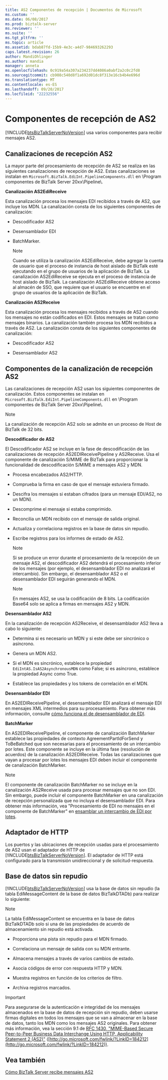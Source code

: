```yaml
---
title: AS2 Componentes de recepción | Documentos de Microsoft
ms.custom: ''
ms.date: 06/08/2017
ms.prod: biztalk-server
ms.reviewer: ''
ms.suite: ''
ms.tgt_pltfrm: ''
ms.topic: article
ms.assetid: bdab87fd-15b9-4e3c-a4d7-984693262293
caps.latest.revision: 26
author: MandiOhlinger
ms.author: mandia
manager: anneta
ms.openlocfilehash: 0c919a54a307a234237dd4086a0abf2a2c0c2fd8
ms.sourcegitcommit: cb908c540d8f1a692d01dc8f313e16cb4b4e696d
ms.translationtype: MT
ms.contentlocale: es-ES
ms.lasthandoff: 09/20/2017
ms.locfileid: "22232556"
---
```

# <a name="as2-receive-components"></a>Componentes de recepción de AS2
[!INCLUDE[btsBizTalkServerNoVersion](../includes/btsbiztalkservernoversion-md.md)] usa varios componentes para recibir mensajes AS2.  
  
## <a name="as2-receive-pipelines"></a>Canalizaciones de recepción AS2  
 La mayor parte del procesamiento de recepción de AS2 se realiza en las siguientes canalizaciones de recepción de AS2. Estas canalizaciones se instalan en `Microsoft.BizTalk.EdiInt.PipelineComponents.dll` en \Program componentes de BizTalk Server 20xx\Pipeline\\.  
  
 **Canalización AS2EdiReceive**  
  
 Esta canalización procesa los mensajes EDI recibidos a través de AS2, que incluye los MDN. La canalización consta de los siguientes componentes de canalización:  
  
-   Descodificador AS2  
  
-   Desensamblador EDI  
  
-   BatchMarker.  
  
    > [!NOTE]
    >  Cuando se utiliza la canalización AS2EdiReceive, debe agregar la cuenta de usuario que el proceso de instancia de host aislado de BizTalk esté ejecutando en el grupo de usuarios de la aplicación de BizTalk. La canalización AS2EdiReceive se ejecuta en el proceso de instancia de host aislado de BizTalk. La canalización AS2EdiReceive obtiene acceso al almacén de SSO, que requiere que el usuario se encuentre en el grupo de usuarios de la aplicación de BizTalk.  
  
 **Canalización AS2Receive**  
  
 Esta canalización procesa los mensajes recibidos a través de AS2 cuando los mensajes no están codificados en EDI. Estos mensajes se tratan como mensajes binarios. La canalización también procesa los MDN recibidos a través de AS2. La canalización consta de los siguientes componentes de canalización:  
  
-   Descodificador AS2  
  
-   Desensamblador AS2  
  
## <a name="as2-receive-pipeline-components"></a>Componentes de la canalización de recepción AS2  
 Las canalizaciones de recepción AS2 usan los siguientes componentes de canalización. Estos componentes se instalan en `Microsoft.BizTalk.EdiInt.PipelineComponents.dll` en \Program componentes de BizTalk Server 20xx\Pipeline\\.  
  
> [!NOTE]
>  La canalización de recepción AS2 solo se admite en un proceso de Host de BizTalk de 32 bits.  
  
 **Descodificador de AS2**  
  
 El Descodificador AS2 se incluye en la fase de descodificación de las canalizaciones de recepción AS2EDIReceivePipeline y AS2Receive. Usa el componente de canalización S/MIME de BizTalk para proporcionar la funcionalidad de descodificación S/MIME a mensajes AS2 y MDN.  
  
-   Procesa encabezados AS2/HTTP.  
  
-   Comprueba la firma en caso de que el mensaje estuviera firmado.  
  
-   Descifra los mensajes si estaban cifrados (para un mensaje EDI/AS2, no un MDN).  
  
-   Descomprime el mensaje si estaba comprimido.  
  
-   Reconcilia un MDN recibido con el mensaje de salida original.  
  
-   Actualiza y correlaciona registros en la base de datos sin repudio.  
  
-   Escribe registros para los informes de estado de AS2.  
  
    > [!NOTE]
    >  Si se produce un error durante el procesamiento de la recepción de un mensaje AS2, el descodificador AS2 detendrá el procesamiento inferior de los mensajes (por ejemplo, el desensamblador EDI no analizará el intercambio). Sin embargo, el desensamblador AS2 o el desensamblador EDI seguirán generando el MDN.  
  
    > [!NOTE]
    >  En mensajes AS2, se usa la codificación de 8 bits. La codificación Base64 solo se aplica a firmas en mensajes AS2 y MDN.  
  
 **Desensamblador AS2**  
  
 En la canalización de recepción AS2Receive, el desensamblador AS2 lleva a cabo lo siguiente:  
  
-   Determina si es necesario un MDN y si este debe ser sincrónico o asíncrono.  
  
-   Genera un MDN AS2.  
  
-   Si el MDN es sincrónico, establece la propiedad `EdiIntAS.IsAS2AsynchronousMDN` como False; si es asíncrono, establece la propiedad Async como True.  
  
-   Establece las propiedades y los tokens de correlación en el MDN.  
  
 **Desensamblador EDI**  
  
 En AS2EDIReceivePipeline, el desensamblador EDI analizará el mensaje EDI en mensajes XML intermedios para su procesamiento. Para obtener más información, consulte [cómo funciona el de desensamblador de EDI](../core/how-the-edi-disassembler-works.md).  
  
 **BatchMarker**  
  
 En AS2EDIReceivePipeline, el componente de canalización BatchMarker establece las propiedades de contexto AgreementPartIdForSend y ToBeBatched que son necesarias para el procesamiento de un intercambio por lotes. Este componente se incluye en la última fase (resolución de acuerdos) de la canalización AS2EDIReceive. Todas las canalizaciones que vayan a procesar por lotes los mensajes EDI deben incluir el componente de canalización BatchMarker.  
  
> [!NOTE]
>  El componente de canalización BatchMarker no se incluye en la canalización AS2Receive usada para procesar mensajes que no son EDI. Sin embargo, puede incluir el componente BatchMarker en una canalización de recepción personalizada que no incluya el desensamblador EDI. Para obtener más información, vea "Procesamiento de EDI no mensajes en el componente de BatchMarker" en [ensamblar un intercambio de EDI por lotes](../core/assembling-a-batched-edi-interchange.md).  
  
## <a name="http-adapter"></a>Adaptador de HTTP  
 Los puertos y las ubicaciones de recepción usadas para el procesamiento de AS2 usan el adaptador de HTTP de [!INCLUDE[btsBizTalkServerNoVersion](../includes/btsbiztalkservernoversion-md.md)]. El adaptador de HTTP está configurado para la transmisión unidireccional y de solicitud-respuesta.  
  
## <a name="non-repudiation-database"></a>Base de datos sin repudio  
 [!INCLUDE[btsBizTalkServerNoVersion](../includes/btsbiztalkservernoversion-md.md)] usa la base de datos sin repudio (la tabla EdiMessageContent de la base de datos BizTalkDTADb) para realizar lo siguiente:  
  
> [!NOTE]
>  La tabla EdiMessageContent se encuentra en la base de datos BizTalkDTADb solo si una de las propiedades de acuerdo de almacenamiento sin repudio está activada.  
  
-   Proporciona una pista sin repudio para el MDN firmado.  
  
-   Correlaciona un mensaje de salida con su MDN entrante.  
  
-   Almacena mensajes a través de varios cambios de estado.  
  
-   Asocia códigos de error con respuesta HTTP y MDN.  
  
-   Muestra registros en función de los criterios de filtro.  
  
-   Archiva registros marcados.  
  
> [!IMPORTANT]
>  Para asegurarse de la autenticación e integridad de los mensajes almacenados en la base de datos de recepción sin repudio, deben usarse firmas digitales en todos los mensajes que se van a almacenar en la base de datos, tanto los MDN como los mensajes AS2 originales. Para obtener más información, vea la sección 9.1 de [RFC 1430, "MIME-Based Secure Peer-to-Peer Business Data Interchange Using HTTP, Applicability Statement 2 (AS2)"](http://go.microsoft.com/fwlink/?LinkID=184212) ([http://go.microsoft.com/fwlink/?LinkID=184212](http://go.microsoft.com/fwlink/?LinkID=184212)).  
  
## <a name="see-also"></a>Vea también  
 [Cómo BizTalk Server recibe mensajes AS2](../core/how-biztalk-server-receives-as2-messages.md)